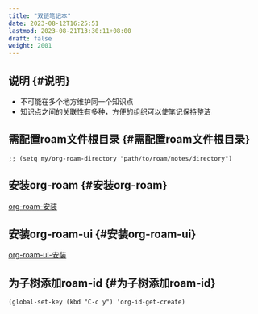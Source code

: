 ```yaml
---
title: "双链笔记本"
date: 2023-08-12T16:25:51
lastmod: 2023-08-21T13:30:11+08:00
draft: false
weight: 2001
---
```


## 说明 {#说明}

-   不可能在多个地方维护同一个知识点 <br/>
-   知识点之间的关联性有多种，方便的组织可以使笔记保持整洁 <br/>


## 需配置roam文件根目录 {#需配置roam文件根目录}

```elisp
;; (setq my/org-roam-directory "path/to/roam/notes/directory")
```


## 安装org-roam {#安装org-roam}

[org-roam-安装](/docs/分享/emacs/插件/org-roam/#org-roam-安装) <br/>


## 安装org-roam-ui {#安装org-roam-ui}

[org-roam-ui-安装](/docs/分享/emacs/插件/org-roam-ui/#org-roam-ui-安装) <br/>


## 为子树添加roam-id {#为子树添加roam-id}

```elisp
(global-set-key (kbd "C-c y") 'org-id-get-create)
```

